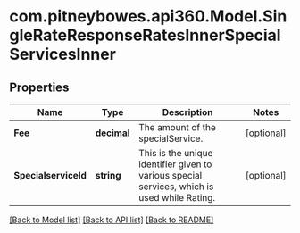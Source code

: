 # com.pitneybowes.api360.Model.SingleRateResponseRatesInnerSpecialServicesInner

## Properties

Name | Type | Description | Notes
------------ | ------------- | ------------- | -------------
**Fee** | **decimal** | The amount of the specialService. | [optional] 
**SpecialserviceId** | **string** | This is the unique identifier given to various special services, which is used while Rating. | [optional] 

[[Back to Model list]](../../README.md#documentation-for-models) [[Back to API list]](../../README.md#documentation-for-api-endpoints) [[Back to README]](../../README.md)

